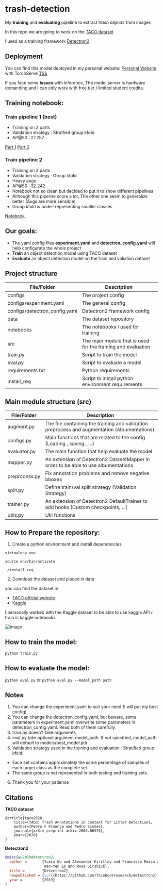 # trash-detection
My **training** and **evaluating** pipeline to extract *trash objects* from images

In this repo we are going to work on the [TACO dataset](http://tacodataset.org/)

I used as a training framework [Detectron2](https://github.com/facebookresearch/detectron2)

## Deployment
You can find this model deployed in my personal website: [Personal Website](https://personalwebsitemo5.vercel.app/) with TorchServe [TSS](https://github.com/Mo5mami/TSS)

If you face some **issues** with inference, The model server is hardware demanding and I can only work with free tier / limited student credits.


## Training notebook:
### Train pipeline 1 (best)
- Training on 2 parts
- Validation strategy : Stratfied group kfold
- AP@50 : 27.257
 
[Part 1](https://www.kaggle.com/mo5mami/trash-detection-project-with-taco-dataset)
[Part 2](https://www.kaggle.com/mo5mami/trash-detection-project-with-taco-dataset-part-2)

### Train pipeline 2
- Training on 2 parts
- Validation strategy : Group kfold
- Heavy augs
- AP@50 : 32.242
- Notebook not so clean but decided to put it to show different pipelines
- Although this pipeline score a lot, The other one seem to generalize better (Augs are more sensible)
- Group kfold is under-representing smaller classes

[Notebook](https://www.kaggle.com/mo5mami/trash-detection-project-with-heavier-augs)



## Our goals:
- The yaml config files **experiment.yaml** and **detectron_config.yaml** will help configurate the whole project
- **Train** an object detection model using TACO dataset
- **Evaluate** an object detection model on the train and valiation dataset


## Project structure

| File/Folder      | Description |
| ----------- | ----------- |
| configs      | The project config        |
| configs/experiment.yaml      | The general config        |
| configs/detectron_config.yaml      | Detectron2 framework config        |
| data      | The dataset repository        |
| notebooks   | The notebooks I used for training        |
| src   | The main module that is used for the training and evaluation         |
| train.py   | Script to train the model       |
| eval.py   | Script to evaluate a model        |
| requirements.txt   | Python requirements        |
| install_req   | Script to install python environment requirements        |


## Main module structure (src)

| File/Folder      | Description |
| ----------- | ----------- |
| augment.py      | The file containing the training and validation preprocess and augmentation (Albumentations)    |
| configs.py      | Main functions that are related to the config (Loading , saving , ...)        |
| evaluator.py      | The main function that help evaluate the model        |
| mapper.py      | An extension of Detectron2 DatasetMapper in order to be able to use albumentations        |
| preprocess.py   | Fix annotation problems and remove negative bboxes        |
| split.py   | Define train/val split strategy (Validation Strategy)         |
| trainer.py   | An extension of Detectron2 DefaultTrainer to add hooks (Custom checkpoints, ...)       |
| utils.py   | Util functions        |

## How to Prepare the repository:

1. Create a python environment and install dependencies

`virtualenv env`

`source env/bin/activate`

`./install_req`

2. Download the dataset and placed in data

you can find the dataset in:
- [TACO official website](http://tacodataset.org/)
- [Kaggle](https://www.kaggle.com/kneroma/tacotrashdataset)

I personally worked with the Kaggle dataset to be able to use kaggle API / train in kaggle notebooks

![image](https://user-images.githubusercontent.com/48622965/116788852-dda68100-aaa3-11eb-92d8-05ecfdb2e177.png)

## How to train the model:
`python train.py`

## How to evaluate the model:
`python eval.py` or
`python eval.py --model_path path`


## Notes
1. You can change the experiment.yaml to suit your need (I will put my best config).
2. You can change the detectron_config.yaml, but beware, some parameters in experiment.yaml overwrite some parameters in detectron_config.yaml. Read both of them carefully.
3. train.py doesn't take arguments
4. eval.py take optional argument model_path. If not specified, model_path will default to models/best_model.pth
5. Validation strategy used in the training and evaluation : Stratified group kfold:
- Each set contains approximately the same percentage of samples of each target class as the complete set.
- The same group is not represented in both testing and training sets.
6. Thank you for your patience

## Citations

**TACO dataset**
```
@article{taco2020,
    title={TACO: Trash Annotations in Context for Litter Detection},
    author={Pedro F Proença and Pedro Simões},
    journal={arXiv preprint arXiv:2003.06975},
    year={2020}
}
```
**Detectron2**

```BibTeX
@misc{wu2019detectron2,
  author =       {Yuxin Wu and Alexander Kirillov and Francisco Massa and
                  Wan-Yen Lo and Ross Girshick},
  title =        {Detectron2},
  howpublished = {\url{https://github.com/facebookresearch/detectron2}},
  year =         {2019}
}
```




